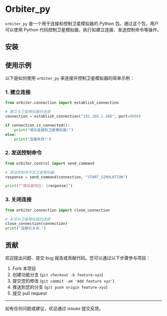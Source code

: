 # Orbiter_py

`orbiter_py` 是一个用于连接和控制卫星模拟器的 Python 包。通过这个包，用户可以使用 Python 代码控制卫星模拟器，执行如建立连接、发送控制命令等操作。

## 安装


## 使用示例

以下是如何使用 `orbiter_py` 来连接并控制卫星模拟器的简单示例：

### 1. 建立连接

```python
from orbiter.connection import establish_connection

# 建立与卫星模拟器的连接
connection = establish_connection("192.168.1.100", port=9000)

if connection.is_connected():
    print("成功连接到卫星模拟器!")
else:
    print("连接失败!")
```

### 2. 发送控制命令

```python
from orbiter.control import send_command

# 发送控制命令到卫星模拟器
response = send_command(connection, "START_SIMULATION")

print(f"模拟器响应: {response}")
```

### 3. 关闭连接

```python
from orbiter.connection import close_connection

# 关闭与卫星模拟器的连接
close_connection(connection)
print("连接已关闭.")
```

## 贡献

欢迎提出问题、提交 bug 报告或贡献代码。您可以通过以下步骤参与项目：

1. Fork 本项目
2. 创建功能分支 (`git checkout -b feature-xyz`)
3. 提交您的修改 (`git commit -am 'Add feature xyz'`)
4. 推送到您的分支 (`git push origin feature-xyz`)
5. 提交 pull request

---

如有任何问题或建议，欢迎通过 issues 提交反馈。

